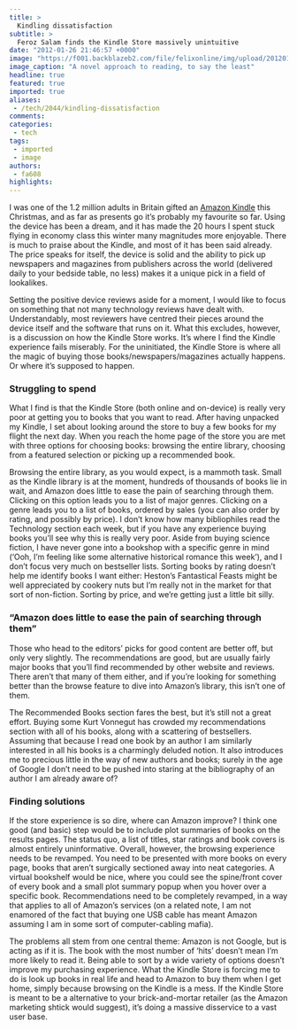 ```yaml
---
title: >
  Kindling dissatisfaction
subtitle: >
  Feroz Salam finds the Kindle Store massively unintuitive
date: "2012-01-26 21:46:57 +0000"
image: "https://f001.backblazeb2.com/file/felixonline/img/upload/201201262146-cac111-kindle6.jpg"
image_caption: "A novel approach to reading, to say the least"
headline: true
featured: true
imported: true
aliases:
 - /tech/2044/kindling-dissatisfaction
comments:
categories:
 - tech
tags:
 - imported
 - image
authors:
 - fa608
highlights:
---
```


I was one of the 1.2 million adults in Britain gifted an [Amazon Kindle](http://www.amazon.co.uk/Kindle-Store/b/ref=topnav_storetab_kinh?ie=UTF8&node=341677031) this Christmas, and as far as presents go it’s probably my favourite so far. Using the device has been a dream, and it has made the 20 hours I spent stuck flying in economy class this winter many magnitudes more enjoyable. There is much to praise about the Kindle, and most of it has been said already. The price speaks for itself, the device is solid and the ability to pick up newspapers and magazines from publishers across the world (delivered daily to your bedside table, no less) makes it a unique pick in a field of lookalikes.

Setting the positive device reviews aside for a moment, I would like to focus on something that not many technology reviews have dealt with. Understandably, most reviewers have centred their pieces around the device itself and the software that runs on it. What this excludes, however, is a discussion on how the Kindle Store works. It’s where I find the Kindle experience fails miserably. For the uninitiated, the Kindle Store is where all the magic of buying those books/newspapers/magazines actually happens. Or where it’s supposed to happen.

###  Struggling to spend

What I find is that the Kindle Store (both online and on-device) is really very poor at getting you to books that you want to read. After having unpacked my Kindle, I set about looking around the store to buy a few books for my flight the next day. When you reach the home page of the store you are met with three options for choosing books: browsing the entire library, choosing from a featured selection or picking up a recommended book.

Browsing the entire library, as you would expect, is a mammoth task. Small as the Kindle library is at the moment, hundreds of thousands of books lie in wait, and Amazon does little to ease the pain of searching through them. Clicking on this option leads you to a list of major genres. Clicking on a genre leads you to a list of books, ordered by sales (you can also order by rating, and possibly by price). I don’t know how many bibliophiles read the Technology section each week, but if you have any experience buying books you’ll see why this is really very poor. Aside from buying science fiction, I have never gone into a bookshop with a specific genre in mind (‘Ooh, I’m feeling like some alternative historical romance this week’), and I don’t focus very much on bestseller lists. Sorting books by rating doesn’t help me identify books I want either: Heston’s Fantastical Feasts might be well appreciated by cookery nuts but I’m really not in the market for that sort of non-fiction. Sorting by price, and we’re getting just a little bit silly.

###  “Amazon does little to ease the pain of searching through them”

Those who head to the editors’ picks for good content are better off, but only very slightly. The recommendations are good, but are usually fairly major books that you’ll find recommended by other website and reviews. There aren’t that many of them either, and if you’re looking for something better than the browse feature to dive into Amazon’s library, this isn’t one of them.

The Recommended Books section fares the best, but it’s still not a great effort. Buying some Kurt Vonnegut has crowded my recommendations section with all of his books, along with a scattering of bestsellers. Assuming that because I read one book by an author I am similarly interested in all his books is a charmingly deluded notion. It also introduces me to precious little in the way of new authors and books; surely in the age of Google I don’t need to be pushed into staring at the bibliography of an author I am already aware of?

###  Finding solutions

If the store experience is so dire, where can Amazon improve? I think one good (and basic) step would be to include plot summaries of books on the results pages. The status quo, a list of titles, star ratings and book covers is almost entirely uninformative. Overall, however, the browsing experience needs to be revamped. You need to be presented with more books on every page, books that aren’t surgically sectioned away into neat categories. A virtual bookshelf would be nice, where you could see the spine/front cover of every book and a small plot summary popup when you hover over a specific book. Recommendations need to be completely revamped, in a way that applies to all of Amazon’s services (on a related note, I am not enamored of the fact that buying one USB cable has meant Amazon assuming I am in some sort of computer-cabling mafia).

The problems all stem from one central theme: Amazon is not Google, but is acting as if it is. The book with the most number of ‘hits’ doesn’t mean I’m more likely to read it. Being able to sort by a wide variety of options doesn’t improve my purchasing experience. What the Kindle Store is forcing me to do is look up books in real life and head to Amazon to buy them when I get home, simply because browsing on the Kindle is a mess. If the Kindle Store is meant to be a alternative to your brick-and-mortar retailer (as the Amazon marketing shtick would suggest), it’s doing a massive disservice to a vast user base.
